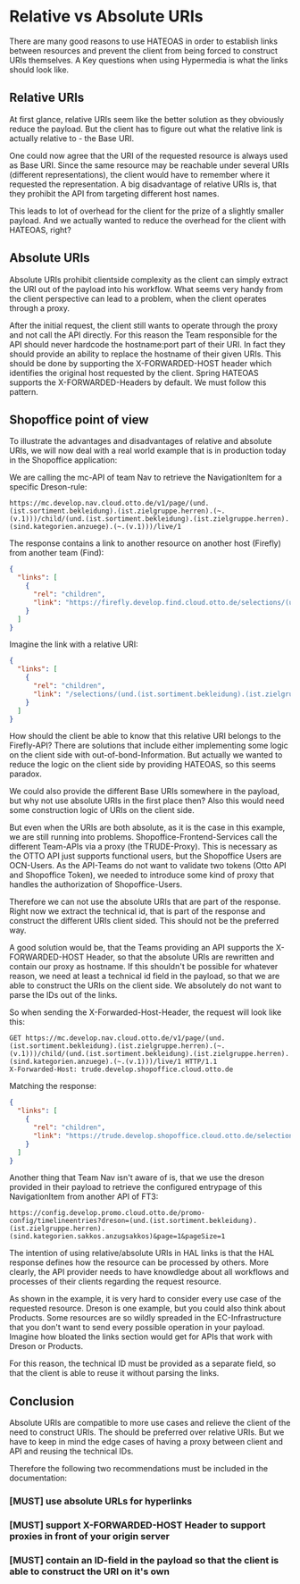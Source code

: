 # Relative vs Absolute URIs

There are many good reasons to use HATEOAS in order to establish links between resources and prevent the client from being forced to construct URIs themselves. A Key questions when using Hypermedia is what the links should look like.

## Relative URIs

At first glance, relative URIs seem like the better solution as they obviously reduce the payload. But the client has to figure out what the relative link is actually relative to - the Base URI.

One could now agree that the URI of the requested resource is always used as Base URI. Since the same resource may be reachable under several URIs (different representations), the client would have to remember where it requested the representation. A big disadvantage of relative URIs is, that they prohibit the API from targeting different host names.

This leads to lot of overhead for the client for the prize of a slightly smaller payload. And we actually wanted to reduce the overhead for the client with HATEOAS, right?

## Absolute URIs

Absolute URIs prohibit clientside complexity as the client can simply extract the URI out of the payload into his workflow. What seems very handy from the client perspective can lead to a problem, when the client operates through a proxy.

After the initial request, the client still wants to operate through the proxy and not call the API directly. For this reason the Team responsible for the API should never hardcode the hostname:port part of their URI. In fact they should provide an ability to replace the hostname of their given URIs. This should be done by supporting the X-FORWARDED-HOST header which identifies the original host requested by the client. Spring HATEOAS supports the X-FORWARDED-Headers by default. We must follow this pattern.

## Shopoffice point of view

To illustrate the advantages and disadvantages of relative and absolute URIs, we will now deal with a real world example that is in production today in the Shopoffice application:

We are calling the mc-API of team Nav to retrieve the NavigationItem for a specific Dreson-rule:

`https://mc.develop.nav.cloud.otto.de/v1/page/(und.(ist.sortiment.bekleidung).(ist.zielgruppe.herren).(~.(v.1)))/child/(und.(ist.sortiment.bekleidung).(ist.zielgruppe.herren).(sind.kategorien.anzuege).(~.(v.1)))/live/1`

The response contains a link to another resource on another host (Firefly) from another team (Find):

```json
{
  "links": [
    {
      "rel": "children",
      "link": "https://firefly.develop.find.cloud.otto.de/selections/(und.(ist.sortiment.bekleidung).(ist.zielgruppe.herren).(sind.kategorien.sakkos.anzugsakkos).(~.(v.1)))/dynamic-paths/"
    }
  ]
}
```

Imagine the link with a relative URI:

```json
{
  "links": [
    {
      "rel": "children",
      "link": "/selections/(und.(ist.sortiment.bekleidung).(ist.zielgruppe.herren).(sind.kategorien.sakkos.anzugsakkos).(~.(v.1)))/dynamic-paths/"
    }
  ]
}
```

How should the client be able to know that this relative URI belongs to the Firefly-API? There are solutions that include either implementing some logic on the client side with out-of-bond-Information. But actually we wanted to reduce the logic on the client side by providing HATEOAS, so this seems paradox.

We could also provide the different Base URIs somewhere in the payload, but why not use absolute URIs in the first place then? Also this would need some construction logic of URIs on the client side.

But even when the URIs are both absolute, as it is the case in this example, we are still running into problems. Shopoffice-Frontend-Services call the different Team-APIs via a proxy (the TRUDE-Proxy). This is necessary as the OTTO API just supports functional users, but the Shopoffice Users are OCN-Users. As the API-Teams do not want to validate two tokens (Otto API and Shopoffice Token), we needed to introduce some kind of proxy that handles the authorization of Shopoffice-Users.

Therefore we can not use the absolute URIs that are part of the response. Right now we extract the technical id, that is part of the response and construct the different URIs client sided. This should not be the preferred way.

A good solution would be, that the Teams providing an API supports the X-FORWARDED-HOST Header, so that the absolute URIs are rewritten and contain our proxy as hostname. If this shouldn't be possible for whatever reason, we need at least a technical id field in the payload, so that we are able to construct the URIs on the client side. We absolutely do not want to parse the IDs out of the links.

So when sending the X-Forwarded-Host-Header, the request will look like this:

```http
GET https://mc.develop.nav.cloud.otto.de/v1/page/(und.(ist.sortiment.bekleidung).(ist.zielgruppe.herren).(~.(v.1)))/child/(und.(ist.sortiment.bekleidung).(ist.zielgruppe.herren).(sind.kategorien.anzuege).(~.(v.1)))/live/1 HTTP/1.1
X-Forwarded-Host: trude.develop.shopoffice.cloud.otto.de
```

Matching the response:

```json
{
  "links": [
    {
      "rel": "children",
      "link": "https://trude.develop.shopoffice.cloud.otto.de/selections/(und.(ist.sortiment.bekleidung).(ist.zielgruppe.herren).(sind.kategorien.sakkos.anzugsakkos).(~.(v.1)))/dynamic-paths/"
    }
  ]
}
```

Another thing that Team Nav isn't aware of is, that we use the dreson provided in their payload to retrieve the configured entrypage of this NavigationItem from another API of FT3:

`https://config.develop.promo.cloud.otto.de/promo-config/timelineentries?dreson=(und.(ist.sortiment.bekleidung).(ist.zielgruppe.herren).(sind.kategorien.sakkos.anzugsakkos)&page=1&pageSize=1`

The intention of using relative/absolute URIs in HAL links is that the HAL response defines how the resource can be processed by others. More clearly, the API provider needs to have knowdledge about all workflows and processes of their clients regarding the request resource.

As shown in the example, it is very hard to consider every use case of the requested resource. Dreson is one example, but you could also think about Products. Some resources are so wildly spreaded in the EC-Infrastructure that you don't want to send every possible operation in your payload. Imagine how bloated the links section would get for APIs that work with Dreson or Products.

For this reason, the technical ID must be provided as a separate field, so that the client is able to reuse it without parsing the links.

## Conclusion

Absolute URIs are compatible to more use cases and relieve the client of the need to construct URIs. The should be preferred over relative URIs. But we have to keep in mind the edge cases of having a proxy between client and API and reusing the technical IDs.

Therefore the following two recommendations must be included in the documentation:

### **[MUST]** use absolute URLs for hyperlinks

### **[MUST]** support X-FORWARDED-HOST Header to support proxies in front of your origin server

### **[MUST]** contain an ID-field in the payload so that the client is able to construct the URI on it's own
